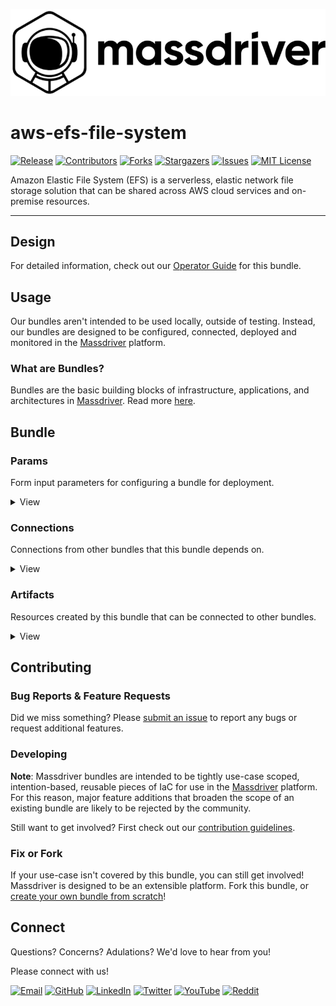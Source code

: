 [![Massdriver][logo]][website]

# aws-efs-file-system

[![Release][release_shield]][release_url]
[![Contributors][contributors_shield]][contributors_url]
[![Forks][forks_shield]][forks_url]
[![Stargazers][stars_shield]][stars_url]
[![Issues][issues_shield]][issues_url]
[![MIT License][license_shield]][license_url]


Amazon Elastic File System (EFS) is a serverless, elastic network file storage solution that can be shared across AWS cloud services and on-premise resources.


---

## Design

For detailed information, check out our [Operator Guide](operator.md) for this bundle.

## Usage

Our bundles aren't intended to be used locally, outside of testing. Instead, our bundles are designed to be configured, connected, deployed and monitored in the [Massdriver][website] platform.

### What are Bundles?

Bundles are the basic building blocks of infrastructure, applications, and architectures in [Massdriver][website]. Read more [here](https://docs.massdriver.cloud/concepts/bundles).

## Bundle

### Params

Form input parameters for configuring a bundle for deployment.

<details>
<summary>View</summary>

<!-- PARAMS:START -->

**Params coming soon**

<!-- PARAMS:END -->

</details>

### Connections

Connections from other bundles that this bundle depends on.

<details>
<summary>View</summary>

<!-- CONNECTIONS:START -->

**Connections coming soon**

<!-- CONNECTIONS:END -->

</details>

### Artifacts

Resources created by this bundle that can be connected to other bundles.

<details>
<summary>View</summary>

<!-- ARTIFACTS:START -->

**Artifacts coming soon**

<!-- ARTIFACTS:END -->

</details>

## Contributing

<!-- CONTRIBUTING:START -->

### Bug Reports & Feature Requests

Did we miss something? Please [submit an issue](https://github.com/massdriver-cloud/aws-efs-file-system/issues) to report any bugs or request additional features.

### Developing

**Note**: Massdriver bundles are intended to be tightly use-case scoped, intention-based, reusable pieces of IaC for use in the [Massdriver][website] platform. For this reason, major feature additions that broaden the scope of an existing bundle are likely to be rejected by the community.

Still want to get involved? First check out our [contribution guidelines](https://docs.massdriver.cloud/bundles/contributing).

### Fix or Fork

If your use-case isn't covered by this bundle, you can still get involved! Massdriver is designed to be an extensible platform. Fork this bundle, or [create your own bundle from scratch](https://docs.massdriver.cloud/bundles/development)!

<!-- CONTRIBUTING:END -->

## Connect

<!-- CONNECT:START -->

Questions? Concerns? Adulations? We'd love to hear from you!

Please connect with us!

[![Email][email_shield]][email_url]
[![GitHub][github_shield]][github_url]
[![LinkedIn][linkedin_shield]][linkedin_url]
[![Twitter][twitter_shield]][twitter_url]
[![YouTube][youtube_shield]][youtube_url]
[![Reddit][reddit_shield]][reddit_url]

<!-- markdownlint-disable -->

[logo]: https://raw.githubusercontent.com/massdriver-cloud/docs/main/static/img/logo-with-logotype-horizontal-400x110.svg
[docs]: https://docs.massdriver.cloud/?utm_source=github&utm_medium=readme&utm_campaign=aws-efs-file-system&utm_content=docs
[website]: https://www.massdriver.cloud/?utm_source=github&utm_medium=readme&utm_campaign=aws-efs-file-system&utm_content=website
[github]: https://github.com/massdriver-cloud?utm_source=github&utm_medium=readme&utm_campaign=aws-efs-file-system&utm_content=github
[slack]: https://massdriverworkspace.slack.com/?utm_source=github&utm_medium=readme&utm_campaign=aws-efs-file-system&utm_content=slack
[linkedin]: https://www.linkedin.com/company/massdriver/?utm_source=github&utm_medium=readme&utm_campaign=aws-efs-file-system&utm_content=linkedin



[contributors_shield]: https://img.shields.io/github/contributors/massdriver-cloud/aws-efs-file-system.svg?style=for-the-badge
[contributors_url]: https://github.com/massdriver-cloud/aws-efs-file-system/graphs/contributors
[forks_shield]: https://img.shields.io/github/forks/massdriver-cloud/aws-efs-file-system.svg?style=for-the-badge
[forks_url]: https://github.com/massdriver-cloud/aws-efs-file-system/network/members
[stars_shield]: https://img.shields.io/github/stars/massdriver-cloud/aws-efs-file-system.svg?style=for-the-badge
[stars_url]: https://github.com/massdriver-cloud/aws-efs-file-system/stargazers
[issues_shield]: https://img.shields.io/github/issues/massdriver-cloud/aws-efs-file-system.svg?style=for-the-badge
[issues_url]: https://github.com/massdriver-cloud/aws-efs-file-system/issues
[release_url]: https://github.com/massdriver-cloud/aws-efs-file-system/releases/latest
[release_shield]: https://img.shields.io/github/release/massdriver-cloud/aws-efs-file-system.svg?style=for-the-badge
[license_shield]: https://img.shields.io/github/license/massdriver-cloud/aws-efs-file-system.svg?style=for-the-badge
[license_url]: https://github.com/massdriver-cloud/aws-efs-file-system/blob/main/LICENSE


[email_url]: mailto:support@massdriver.cloud
[email_shield]: https://img.shields.io/badge/email-Massdriver-black.svg?style=for-the-badge&logo=mail.ru&color=000000
[github_url]: mailto:support@massdriver.cloud
[github_shield]: https://img.shields.io/badge/follow-Github-black.svg?style=for-the-badge&logo=github&color=181717
[linkedin_url]: https://linkedin.com/in/massdriver-cloud
[linkedin_shield]: https://img.shields.io/badge/follow-LinkedIn-black.svg?style=for-the-badge&logo=linkedin&color=0A66C2
[twitter_url]: https://twitter.com/massdriver?utm_source=github&utm_medium=readme&utm_campaign=aws-efs-file-system&utm_content=twitter
[twitter_shield]: https://img.shields.io/badge/follow-Twitter-black.svg?style=for-the-badge&logo=twitter&color=1DA1F2
[discourse_url]: https://community.massdriver.cloud?utm_source=github&utm_medium=readme&utm_campaign=aws-efs-file-system&utm_content=discourse
[discourse_shield]: https://img.shields.io/badge/join-Discourse-black.svg?style=for-the-badge&logo=discourse&color=000000
[youtube_url]: https://www.youtube.com/channel/UCfj8P7MJcdlem2DJpvymtaQ
[youtube_shield]: https://img.shields.io/badge/subscribe-Youtube-black.svg?style=for-the-badge&logo=youtube&color=FF0000
[reddit_url]: https://www.reddit.com/r/massdriver
[reddit_shield]: https://img.shields.io/badge/subscribe-Reddit-black.svg?style=for-the-badge&logo=reddit&color=FF4500

<!-- markdownlint-restore -->

<!-- CONNECT:END -->
